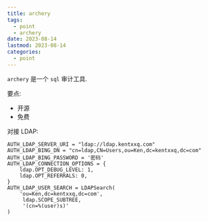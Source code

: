 ```yaml
---
title: archery
tags:
  - point
  - archery
date: 2023-08-14
lastmod: 2023-08-14
categories:
  - point
---
```


`archery` 是一个 `sql` 审计工具.

要点:

- 开源
- 免费

对接 LDAP:

```
AUTH_LDAP_SERVER_URI = "ldap://ldap.kentxxq.com"
AUTH_LDAP_BING_DN = "cn=ldap,CN=Users,ou=Ken,dc=kentxxq,dc=com"
AUTH_LDAP_BING_PASSWORD = '密码'
AUTH_LDAP_CONNECTION_OPTIONS = {
    ldap.OPT_DEBUG_LEVEL: 1,
    ldap.OPT_REFERRALS: 0,
}
AUTH_LDAP_USER_SEARCH = LDAPSearch(
    'ou=Ken,dc=kentxxq,dc=com',
     ldap.SCOPE_SUBTREE,
     '(cn=%(user)s)'
)
```
